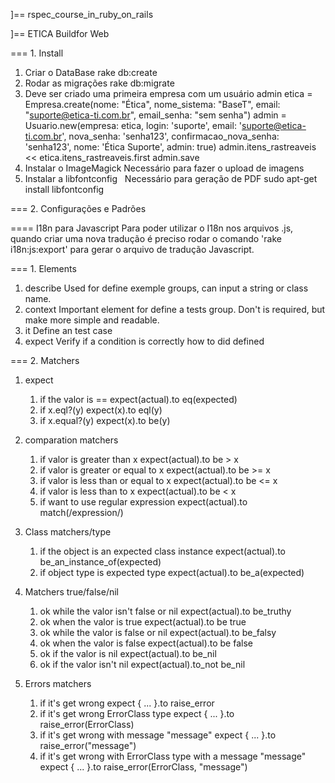 ]== rspec_course_in_ruby_on_rails

]== ETICA Buildfor Web

=== 1. Install
1. Criar o DataBase
    rake db:create
2. Rodar as migrações
    rake db:migrate
3. Deve ser criado uma primeira empresa com um usuário admin
    etica = Empresa.create(nome: "Ética", nome_sistema: "BaseT", email: "suporte@etica-ti.com.br", email_senha: "sem senha")
    admin = Usuario.new(empresa: etica, login: 'suporte', email: 'suporte@etica-ti.com.br', nova_senha: 'senha123', confirmacao_nova_senha: 'senha123', nome: 'Ética Suporte', admin: true)
    admin.itens_rastreaveis << etica.itens_rastreaveis.first
    admin.save
4. Instalar o ImageMagick
    Necessário para fazer o upload de imagens
5. Instalar a libfontconfig
    Necessário para geração de PDF
    sudo apt-get install libfontconfig

=== 2. Configurações e Padrões

==== I18n para Javascript
    Para poder utilizar o I18n nos arquivos .js, quando criar uma nova tradução é preciso rodar o comando 'rake i18n:js:export' para gerar o arquivo de tradução Javascript.


=== 1. Elements
1. describe
    Used for define exemple groups, can input a string or class name.
2. context
    Important element for define a tests group. Don't is required, but make more simple and readable.
3. it
    Define an test case
4. expect
    Verify if a condition is correctly how to did defined

=== 2. Matchers

1. expect
    1. if the valor is ==
        expect(actual).to eq(expected)
    2. if x.eql?(y)
        expect(x).to eql(y)
    3. if x.equal?(y)
        expect(x).to be(y)

2. comparation matchers
    1. if valor is greater than x
        expect(actual).to be > x
    2. if valor is greater or equal to x
        expect(actual).to be >= x
    3. if valor is less than or equal to x
        expect(actual).to be <= x
    4. if valor is less than to x
        expect(actual).to be < x
    5. if want to use regular expression
        expect(actual).to match(/expression/)

3. Class matchers/type
    1. if the object is an expected class instance
        expect(actual).to be_an_instance_of(expected)
    2. if object type is expected type
        expect(actual).to be_a(expected)

4. Matchers true/false/nil
    1. ok while the valor isn't false or nil
        expect(actual).to be_truthy
    2. ok when the valor is true
        expect(actual).to be true
    3. ok while the valor is false or nil
        expect(actual).to be_falsy
    4. ok when the valor is false
        expect(actual).to be false
    5. ok if the valor is nil
        expect(actual).to be_nil
    6. ok if the valor isn't nil
        expect(actual).to_not be_nil

5. Errors matchers
    1. if it's get wrong
        expect { ... }.to raise_error
    2. if it's get wrong ErrorClass type
        expect { ... }.to raise_error(ErrorClass)
    3. if it's get wrong with message "message"
        expect { ... }.to raise_error("message")
    4. if it's get wrong with ErrorClass type with a message "message"
        expect { ... }.to raise_error(ErrorClass, "message")
